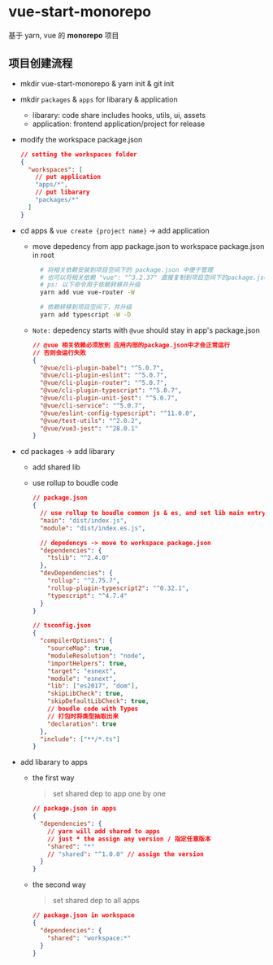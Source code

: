# vue-start-monorepo

基于 yarn, vue 的 **monorepo** 项目

## 项目创建流程

- mkdir vue-start-monorepo & yarn init & git init
- mkdir `packages` & `apps` for libarary & application
  - libarary: code share includes hooks, utils, ui, assets
  - application: frontend application/project for release
- modify the workspace package.json
  ```json
  // setting the workspaces folder
  {
    "workspaces": [
      // put application
      "apps/*",
      // put libarary
      "packages/*"
    ]
  }
  ```
- cd apps & `vue create {project name}` -> add application

  - move depedency from app package.json to workspace package.json in root

    ```bash
      # 将相关依赖安装到项目空间下的 package.json 中便于管理
      # 也可以将相关依赖 "vue": "^3.2.37" 直接复制到项目空间下的package.json中
      # ps: 以下命令用于依赖转移并升级
      yarn add vue vue-router -W

      # 依赖转移到项目空间下，并升级
      yarn add typescript -W -D
    ```

  - `Note:` depedency starts with `@vue` should stay in app's package.json
    ```json
    // @vue 相关依赖必须放到 应用内部的package.json中才会正常运行
    // 否则会运行失败
    {
      "@vue/cli-plugin-babel": "^5.0.7",
      "@vue/cli-plugin-eslint": "^5.0.7",
      "@vue/cli-plugin-router": "^5.0.7",
      "@vue/cli-plugin-typescript": "^5.0.7",
      "@vue/cli-plugin-unit-jest": "^5.0.7",
      "@vue/cli-service": "^5.0.7",
      "@vue/eslint-config-typescript": "^11.0.0",
      "@vue/test-utils": "^2.0.2",
      "@vue/vue3-jest": "^28.0.1"
    }
    ```

- cd packages -> add libarary

  - add shared lib
  - use rollup to boudle code

    ```json
    // package.json
    {
      // use rollup to boudle common js & es, and set lib main entry
      "main": "dist/index.js",
      "module": "dist/index.es.js",

      // depedencys -> move to workspace package.json
      "dependencies": {
        "tslib": "^2.4.0"
      },
      "devDependencies": {
        "rollup": "^2.75.7",
        "rollup-plugin-typescript2": "^0.32.1",
        "typescript": "^4.7.4"
      }
    }
    ```

    ```json
    // tsconfig.json
    {
      "compilerOptions": {
        "sourceMap": true,
        "moduleResolution": "node",
        "importHelpers": true,
        "target": "esnext",
        "module": "esnext",
        "lib": ["es2017", "dom"],
        "skipLibCheck": true,
        "skipDefaultLibCheck": true,
        // boudle code with Types
        // 打包时将类型抽取出来
        "declaration": true
      },
      "include": ["**/*.ts"]
    }
    ```

- add libarary to apps

  - the first way

    > set shared dep to app one by one

    ```json
    // package.json in apps
    {
      "dependencies": {
        // yarn will add shared to apps
        // just * the assign any version / 指定任意版本
        "shared": "*"
        // "shared": "^1.0.0" // assign the version
      }
    }
    ```

  - the second way

    > set shared dep to all apps

    ```json
    // package.json in workspace
    {
      "dependencies": {
        "shared": "workspace:*"
      }
    }
    ```
